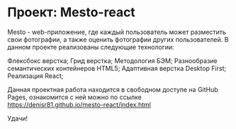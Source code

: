 # Проект: Mesto-react

Mesto - web-приложение, где каждый пользователь может разместить свои фотографии, а также оценить фотографии других пользователей.
В данном проекте реализованы следующие технологии:

Флексбокс верстка;
Грид верстка;
Методология БЭМ;
Разнообразие семантических контейнеров HTML5;
Адаптивная верстка Desktop First;
Реализация React;

Данная проектная работа находится в свободном доступе на GitHub Pages, ознакомится с ней можно по ссылке https://denisr81.github.io/mesto-react/index.html

Удачи!